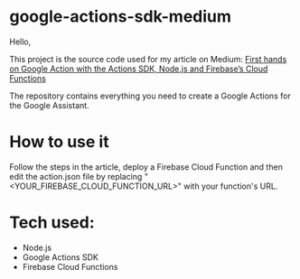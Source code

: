 # google-actions-sdk-medium

Hello,

This project is the source code used for my article on Medium: [First hands on Google Action with the Actions SDK, Node.js and Firebase’s Cloud Functions](https://medium.com/@SebRenon/first-hands-on-google-actions-with-the-actions-sdk-node-js-and-firebase-cloud-functions-5b5d82d43b3b)

The repository contains everything you need to create a Google Actions for the Google Assistant.

# How to use it
Follow the steps in the article, deploy a Firebase Cloud Function and then edit the action.json file by replacing "<YOUR_FIREBASE_CLOUD_FUNCTION_URL>" with your function's URL.

# Tech used:
- Node.js
- Google Actions SDK
- Firebase Cloud Functions
